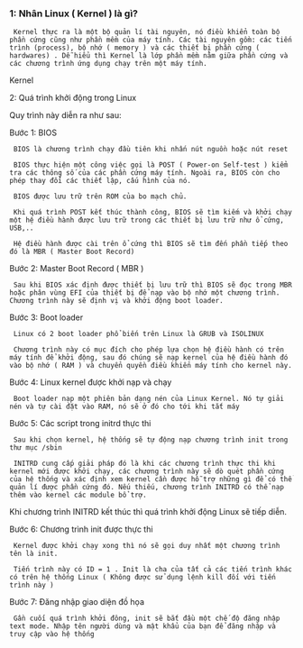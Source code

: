 ### 1: Nhân Linux ( Kernel ) là gì? 

     Kernel thực ra là một bộ quản lí tài nguyên, nó điều khiển toàn bộ phần cứng cũng như phần mềm của máy tính. Các tài nguyên gồm: các tiến trình (process), bộ nhớ ( memory ) và các thiết bị phần cứng ( hardwares) . Dễ hiểu thì Kernel là lớp phần mềm nằm giữa phần cứng và các chương trình ứng dụng chạy trên một máy tính. 

 

Kernel 

2: Quá trình khởi động trong Linux 

 

Quy trình này diễn ra như sau: 

Bước 1: BIOS 

     BIOS là chương trình chạy đầu tiên khi nhấn nút nguồn hoặc nút reset 

     BIOS thực hiện một công việc gọi là POST ( Power-on Self-test ) kiểm tra các thông số của các phần cứng máy tính. Ngoài ra, BIOS còn cho phép thay đổi các thiết lập, cấu hình của nó. 

     BIOS được lưu trữ trên ROM của bo mạch chủ. 

     Khi quá trình POST kết thúc thành công, BIOS sẽ tìm kiếm và khởi chạy một hệ điều hành được lưu trữ trong các thiết bị lưu trữ như ổ cứng, USB,.. 

     Hệ điều hành được cài trên ổ cứng thì BIOS sẽ tìm đến phần tiếp theo đó là MBR ( Master Boot Record) 

 

Bước 2: Master Boot Record ( MBR ) 

     Sau khi BIOS xác định được thiết bị lưu trữ thì BIOS sẽ đọc trong MBR hoặc phân vùng EFI của thiết bị để nạp vào bộ nhớ một chương trình. Chương trình này sẽ định vị và khởi động boot loader. 

 

Bước 3: Boot loader 

     Linux có 2 boot loader phổ biến trên Linux là GRUB và ISOLINUX 

     Chương trình này có mục đích cho phép lựa chọn hệ điều hành có trên máy tính để khởi động, sau đó chúng sẽ nạp kernel của hệ điều hành đó vào bộ nhớ ( RAM ) và chuyển quyền điều khiển máy tính cho kernel này. 

Bước 4: Linux kernel được khởi nạp và chạy 

     Boot loader nạp một phiên bản dạng nén của Linux Kernel. Nó tự giải nén và tự cài đặt vào RAM, nó sẽ ở đó cho tới khi tắt máy 

Bước 5: Các script trong initrd thực thi 

     Sau khi chọn kernel, hệ thống sẽ tự động nạp chương trình init trong thư mục /sbin 

     INITRD cung cấp giải pháp đó là khi các chương trình thực thi khi kernel mới được khởi chạy, các chương trình này sẽ dò quét phần cứng của hệ thống và xác định xem kernel cần được hỗ trợ những gì để có thể quản lí được phần cứng đó. Nếu thiếu, chương trình INITRD có thể nạp thêm vào kernel các module bổ trợ.  

Khi chương trình INITRD kết thúc thì quá trình khởi động Linux sẽ tiếp diễn. 

Bước 6: Chương trình init được thực thi 

     Kernel được khởi chạy xong thì nó sẽ gọi duy nhất một chương trình tên là init. 

     Tiến trình này có ID = 1 . Init là cha của tất cả các tiến trình khác có trên hệ thống Linux ( Không được sử dụng lệnh kill đối với tiến trình này ) 

Bước 7: Đăng nhập giao diện đồ họa 

     Gần cuối quá trình khởi đông, init sẽ bắt đầu một chế độ đăng nhập text mode. Nhập tên người dùng và mật khẩu của bạn để đăng nhập và truy cập vào hệ thống 
